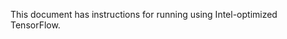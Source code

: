<!-- 10. Description -->

This document has instructions for running <model name> <precision> <mode> using
Intel-optimized TensorFlow.
